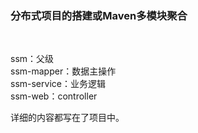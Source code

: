 ### 分布式项目的搭建或Maven多模块聚合

<br>


ssm：父级<br>
ssm-mapper：数据主操作<br>
ssm-service：业务逻辑<br>
ssm-web：controller<br>


详细的内容都写在了项目中。